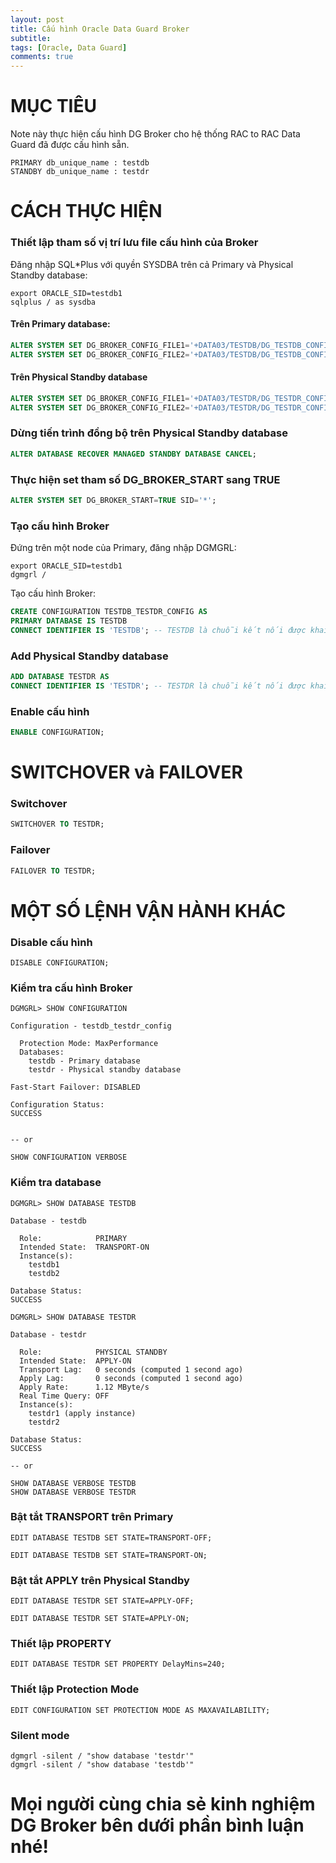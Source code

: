 ```yaml
---
layout: post
title: Cấu hình Oracle Data Guard Broker
subtitle: 
tags: [Oracle, Data Guard]
comments: true
---
```


# MỤC TIÊU 
Note này thực hiện cấu hình DG Broker cho hệ thống RAC to RAC Data Guard đã được cấu hình sẵn.

```
PRIMARY db_unique_name : testdb
STANDBY db_unique_name : testdr
```

# CÁCH THỰC HIỆN

### Thiết lập tham số vị trí lưu file cấu hình của Broker

Đăng nhập SQL\*Plus với quyền SYSDBA trên cả Primary và Physical Standby database:

```
export ORACLE_SID=testdb1
sqlplus / as sysdba
```

#### Trên Primary database:

```sql
ALTER SYSTEM SET DG_BROKER_CONFIG_FILE1='+DATA03/TESTDB/DG_TESTDB_CONFIG1.DAT' SID='*';
ALTER SYSTEM SET DG_BROKER_CONFIG_FILE2='+DATA03/TESTDB/DG_TESTDB_CONFIG2.DAT' SID='*';
```

#### Trên Physical Standby database

```sql
ALTER SYSTEM SET DG_BROKER_CONFIG_FILE1='+DATA03/TESTDR/DG_TESTDR_CONFIG1.DAT' SID='*';
ALTER SYSTEM SET DG_BROKER_CONFIG_FILE2='+DATA03/TESTDR/DG_TESTDR_CONFIG2.DAT' SID='*';
```

### Dừng tiến trình đồng bộ trên Physical Standby database

```sql
ALTER DATABASE RECOVER MANAGED STANDBY DATABASE CANCEL;
```

### Thực hiện set tham số DG_BROKER_START sang TRUE

```sql
ALTER SYSTEM SET DG_BROKER_START=TRUE SID='*';
```

### Tạo cấu hình Broker

Đứng trên một node của Primary, đăng nhập DGMGRL:

```
export ORACLE_SID=testdb1
dgmgrl /
```

Tạo cấu hình Broker:

```sql
CREATE CONFIGURATION TESTDB_TESTDR_CONFIG AS
PRIMARY DATABASE IS TESTDB
CONNECT IDENTIFIER IS 'TESTDB'; -- TESTDB là chuỗi kết nối được khai báo trong file $ORACLE_HOME/network/admin/tnsnames.ora
```

### Add Physical Standby database

```sql
ADD DATABASE TESTDR AS
CONNECT IDENTIFIER IS 'TESTDR'; -- TESTDR là chuỗi kết nối được khai báo trong file $ORACLE_HOME/network/admin/tnsnames.ora
```

### Enable cấu hình

```sql
ENABLE CONFIGURATION;
```

# SWITCHOVER và FAILOVER

### Switchover
```sql
SWITCHOVER TO TESTDR;
```

### Failover
```sql
FAILOVER TO TESTDR;
```

# MỘT SỐ LỆNH VẬN HÀNH KHÁC


### Disable cấu hình

```
DISABLE CONFIGURATION;
```

### Kiểm tra cấu hình Broker

```
DGMGRL> SHOW CONFIGURATION

Configuration - testdb_testdr_config

  Protection Mode: MaxPerformance
  Databases:
    testdb - Primary database
    testdr - Physical standby database

Fast-Start Failover: DISABLED

Configuration Status:
SUCCESS


-- or

SHOW CONFIGURATION VERBOSE

```

### Kiểm tra database

```
DGMGRL> SHOW DATABASE TESTDB

Database - testdb

  Role:            PRIMARY
  Intended State:  TRANSPORT-ON
  Instance(s):
    testdb1
    testdb2

Database Status:
SUCCESS

DGMGRL> SHOW DATABASE TESTDR

Database - testdr

  Role:            PHYSICAL STANDBY
  Intended State:  APPLY-ON
  Transport Lag:   0 seconds (computed 1 second ago)
  Apply Lag:       0 seconds (computed 1 second ago)
  Apply Rate:      1.12 MByte/s
  Real Time Query: OFF
  Instance(s):
    testdr1 (apply instance)
    testdr2

Database Status:
SUCCESS

-- or

SHOW DATABASE VERBOSE TESTDB
SHOW DATABASE VERBOSE TESTDR

```

### Bật tắt TRANSPORT trên Primary

```
EDIT DATABASE TESTDB SET STATE=TRANSPORT-OFF;

EDIT DATABASE TESTDB SET STATE=TRANSPORT-ON;
```

### Bật tắt APPLY trên Physical Standby

```
EDIT DATABASE TESTDR SET STATE=APPLY-OFF;

EDIT DATABASE TESTDR SET STATE=APPLY-ON;
```

### Thiết lập PROPERTY

```
EDIT DATABASE TESTDR SET PROPERTY DelayMins=240;
```

### Thiết lập Protection Mode

```
EDIT CONFIGURATION SET PROTECTION MODE AS MAXAVAILABILITY;
```

### Silent mode


```
dgmgrl -silent / "show database 'testdr'"
dgmgrl -silent / "show database 'testdb'"
```

# Mọi người cùng chia sẻ kinh nghiệm DG Broker bên dưới phần bình luận nhé!
